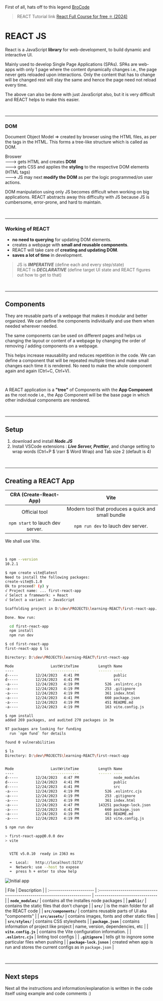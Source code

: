 First of all, hats off to this legend [BroCode](https://www.youtube.com/@BroCodez)

> REACT Tutorial link [React Full Course for free ⚛️ (2024)](https://www.youtube.com/watch?v=CgkZ7MvWUAA)

# **REACT JS**

React is a JavaScript **library** for web-development, to build dynamic and interactive UI.

Mainly used to develop Single Page Applications (SPAs). SPAs are web-apps with only 1 page where the content dynamically changes i.e., the page never gets reloaded upon interactions. Only the content that has to change will be changed rest will stay the same and hence the page need not reload every time.

The above can also be done with just JavaScript also, but it is very difficult and REACT helps to make this easier.

<br><hr>

### DOM

Document Object Model => created by browser using the HTML files, as per the tags in the HTML. This forms a tree-like structure which is called as DOM.

Broswer <br>
---> gets HTML and creates **DOM** <br>
---> gets CSS and applies the **styling** to the respective DOM elements (HTML tags) <br>
---> JS may next **modify the DOM** as per the logic programmed/on user actions.

DOM manipulation using only JS becomes difficult when working on big applications. REACT abstracts away this difficulty with JS because JS is cumbersome, error-prone, and hard to maintain.

<br><hr>

### Working of REACT

- **no need to querying** for updating DOM elements.
- creates a webpage with **small and reusable components**.
- REACT will take care of **creating and updating DOM**.
- **saves a lot of time** in development.

> JS is **_IMPERATIVE_** (define each and every step/state) <br> REACT is **_DECLARATIVE_** (define target UI state and REACT figures out how to get to that)

<br><hr>

## Components

They are reusable parts of a webpage that makes it modular and better organized. We can define the components individually and use them when needed wherever needed.

The same components can be used on different pages and helps us changing the layout or content of a webpage by changing the order of removing / adding components on a webpage.

This helps increase reausability and reduces repetition in the code. We can define a component that will be repeated multiple times and make small changes each time it is rendered. No need to make the whole component again and again (Ctrl+C, Ctrl+V).

<br>

A REACT application is a **"tree"** of Components with the **App Component** as the root node i.e., the App Component will be the base page in which other individual components are rendered.

<br><hr>

## Setup

1. download and install **_Node.JS_**
2. Install VSCode extensions : **_Live Server, Prettier_**, and change setting to wrap words (Ctrl+P $ \rarr $ Word Wrap) and Tab size 2 (default is 4)

<br><hr>

## Creating a REACT App

|      CRA (Create-React-App)      |                        Vite                        |
| :------------------------------: | :------------------------------------------------: |
|          Official tool           | Modern tool that produces a quick and small bundle |
| `npm start` to lauch dev server. |         `npm run dev` to lauch dev server.         |

We shall use Vite.

<br>

```sh
$ npm --version
10.2.1

$ npm create vite@latest
Need to install the following packages:
create-vite@5.1.0
Ok to proceed? (y) y
√ Project name: ... first-react-app
√ Select a framework: » React
√ Select a variant: » JavaScript

Scaffolding project in D:\dev\PROJECTS\learning-REACT\first-react-app...

Done. Now run:

  cd first-react-app
  npm install
  npm run dev

$ cd first-react-app
first-react-app $ ls

Directory: D:\dev\PROJECTS\learning-REACT\first-react-app

Mode                 LastWriteTime         Length Name
----                 -------------         ------ ----
d-----        12/24/2023   4:41 PM                public
d-----        12/24/2023   4:41 PM                src
-a----        12/24/2023   4:19 PM            526 .eslintrc.cjs
-a----        12/24/2023   4:19 PM            253 .gitignore
-a----        12/24/2023   4:19 PM            361 index.html
-a----        12/24/2023   4:41 PM            660 package.json
-a----        12/24/2023   4:19 PM            451 README.md
-a----        12/24/2023   4:19 PM            163 vite.config.js

$ npm install
added 269 packages, and audited 270 packages in 3m

97 packages are looking for funding
  run `npm fund` for details

found 0 vulnerabilities

$ ls
Directory: D:\dev\PROJECTS\learning-REACT\first-react-app


Mode                 LastWriteTime         Length Name
----                 -------------         ------ ----
d-----        12/24/2023   4:47 PM                node_modules
d-----        12/24/2023   4:41 PM                public
d-----        12/24/2023   4:41 PM                src
-a----        12/24/2023   4:19 PM            526 .eslintrc.cjs
-a----        12/24/2023   4:19 PM            253 .gitignore
-a----        12/24/2023   4:19 PM            361 index.html
-a----        12/24/2023   4:47 PM         143251 package-lock.json
-a----        12/24/2023   4:41 PM            660 package.json
-a----        12/24/2023   4:19 PM            451 README.md
-a----        12/24/2023   4:19 PM            163 vite.config.js

$ npm run dev

> first-react-app@0.0.0 dev
> vite


  VITE v5.0.10  ready in 2363 ms

  ➜  Local:   http://localhost:5173/
  ➜  Network: use --host to expose
  ➜  press h + enter to show help
```

![Initial app](./images/image.png)

| File                     | Description                                                                 |
| :----------------------- | :-------------------------------------------------------------------------- | -------------------------------- |
| **`node_modules/`**      | contains all the installes node packages                                    |
| **`public/`**            | contains the static files that don't change                                 |
| **`src/`**               | is the main folder for all the REACT code                                   |
| **`src/components/`**    | contains reusable parts of UI aka "components"                              |
| **`src/assets/`**        | contains images, fonts and other static files                               |
| **`src/styles/`**        | contains CSS stylesheets                                                    |
| **`package.json`**       | contains information of project like project                                | name, version, dependencies, etc |
| **`vite.config.js`**     | contains the Vite configuration information.                                |
| **`.eslintrc.cjs`**      | linting tool configs                                                        |
| **`.gitignore`**         | tells git to ingnore some particular files when pushing                     |
| **`package-lock.jsnon`** | created when app is run and stores the current configs as in `package.json` |

<br><hr>

## Next steps

Next all the instructions and information/explanation is written in the code itself using example and code comments :)
